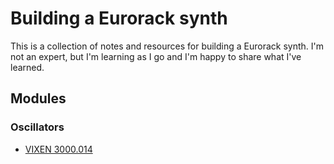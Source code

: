 # Building a Eurorack synth

This is a collection of notes and resources for building a Eurorack synth. 
I'm not an expert, but I'm learning as I go and I'm happy to share what I've learned.


## Modules

### Oscillators

- [VIXEN 3000.014](./voltage-controlled-oscillators/1-vixen/README.md)



